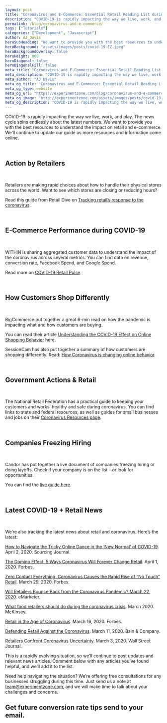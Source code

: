 ```yaml
---
layout: post
title: "Coronavirus and E-Commerce: Essential Retail Reading List during this Historic Time"
description: "COVID-19 is rapidly impacting the way we live, work, and play. We want to provide you with the best resources to understand the impact on retail and e-commerce."
permalink: /blog/coronavirus-and-e-commerce/
tags: ["Tutorials"]
categories: ["Development", "Javascript"]
author: AJ_Davis
heroSubHeading: "We want to provide you with the best resources to understand the impact on retail and e-commerce. We’ll continue to update our guide as more resources and information come online."
heroBackground: "assets/images/posts/covid-19-EZ.jpeg"
heroBackgroundOverlay: false
heroHeight: 800
heroDiagonal: false
heroDiagonalFill: false
meta_title: "Coronavirus and E-Commerce: Essential Retail Reading List during this Historic Time"
meta_description: "COVID-19 is rapidly impacting the way we live, work, and play. The news cycle spins endlessly about the latest numbers. We want to provide you with the best resources to understand the impact on retail and e-commerce. We’ll continue to update our guide as more resources and information come online."
meta_author: "AJ Davis"
meta_og_title: "Coronavirus and E-Commerce: Essential Retail Reading List during this Historic Time"
meta_og_type: website
meta_og_url: "https://experimentzone.com/blog/coronavirus-and-e-commerce/"
meta_og_image: "http://experimentzone.com/assets/images/posts/covid-19-EZ.jpeg"
meta_og_description: "COVID-19 is rapidly impacting the way we live, work, and play. The news cycle spins endlessly about the latest numbers. We want to provide you with the best resources to understand the impact on retail and e-commerce. We’ll continue to update our guide as more resources and information come online."
---
```


COVID-19 is rapidly impacting the way we live, work, and play. The news cycle spins endlessly about the latest numbers. We want to provide you with the best resources to understand the impact on retail and e-commerce. We’ll continue to update our guide as more resources and information come online.

&nbsp;

## Action by Retailers

&nbsp;

Retailers are making rapid choices about how to handle their physical stores across the world. Want to see which stores are closing or reducing hours?

Read this guide from Retail Dive on [Tracking retail’s response to the coronavirus](https://www.retaildive.com/news/tracking-retails-response-to-the-coronavirus/574216/).

&nbsp;

## E-Commerce Performance during COVID-19

&nbsp;

WITHIN is sharing aggregated customer data to understand the impact of the coronavirus across several metrics. You can find data on revenue, conversion rate, Facebook Spend, and Google Spend.

Read more on [COVID-19 Retail Pulse](https://go.within.co/retail-pulse/).

&nbsp;

## How Customers Shop Differently

&nbsp;

BigCommerce put together a great 6-min read on how the pandemic is impacting what and how customers are buying.

You can read their article [Understanding the COVID-19 Effect on Online Shopping Behavior](https://www.bigcommerce.com/blog/covid-19-ecommerce/#changes-in-revenue-across-ecommerce) here.

SessionCam has also put together a summary of how customers are shopping differently. Read: [How Coronavirus is changing online behavior](https://sessioncam.com/how-coronavirus-is-changing-online-behaviour/).

&nbsp;

## Government Actions & Retail

&nbsp;

The National Retail Federation has a practical guide to keeping your customers and works’ healthy and safe during coronavirus. You can find links to state and federal resources, as well as guides for small businesses and jobs on their [Coronavirus Resources page](https://nrf.com/resources/retail-safety-and-security-tools/coronavirus-resources-retailers).

&nbsp;

## Companies Freezing Hiring

&nbsp;

Candor has put together a live document of companies freezing hiring or doing layoffs. Check if your company is on the list – or look for opportunities.

You can find the [live guide here](https://candor.co/hiring-freezes/).

&nbsp;

## Latest COVID-19 + Retail News

&nbsp;

We’re also tracking the latest news about retail and coronavirus. Here’s the latest:

[How to Navigate the Tricky Online Dance in the ‘New Normal’ of COVID-19](https://sourcingjournal.com/topics/lifestyle-monitor/cotton-incorporated-online-shopping-coronavirus-millennials-bopis-edited-instagram-203514/). April 2, 2020. Sourcing Journal.

[The Domino Effect: 5 Ways Coronavirus Will Forever Change Retail](https://www.forbes.com/sites/christopherwalton/2020/04/01/the-domino-effect-5-ways-coronavirus-will-forever-change-retail/#49f4e87866be). April 1, 2020. Forbes.

[Zero Contact Everything: Coronavirus Causes the Rapid Rise of “No Touch” Retail](https://www.forbes.com/sites/jonbird1/2020/03/29/zero-contact-everything-coronavirus-causes-the-rapid-rise-of-no-touch-retail/#4145250838cf). March 29, 2020. Forbes.

[Will Retailers Bounce Back from the Coronavirus Pandemic? March 22, 2020](https://www.emarketer.com/content/will-retailers-bounce-back-from-the-coronavirus-pandemic). eMarketer.

[What food retailers should do during the coronavirus crisis](https://www.mckinsey.com/industries/retail/our-insights/what-food-retailers-should-do-during-the-coronavirus-crisis). March 2020. McKinsey.

[Retail in the Age of Coronavirus](https://www.forbes.com/sites/neilstern/2020/03/16/retail-in-the-age-of-coronavirus/#4e7646b2490c). March 16, 2020. Forbes.

[Defending Retail Against the Coronavirus](https://www.bain.com/insights/defending-retail-against-the-coronavirus/). March 11, 2020. Bain & Company.

[Retailers Confront Coronavirus Uncertainty](https://www.wsj.com/articles/retailers-confront-coronavirus-uncertainty-11583235300). March 3, 2020. Wall Street Journal.

This is a rapidly evolving situation, so we’ll continue to post updates and relevant news articles. Comment below with any articles you’ve found helpful, and we’ll add it to the list.

Need help navigating the situation? We’re offering free consultations for any businesses struggling during this time. Just send us a note at [team@experimentzone.com](mailto:team@experimentzone.com), and we will make time to talk about your challenges and concerns.

<div class="strip-grey pt-5 pb-5 mt-5 team-summary">
  <div class="container justify-content-center">
    <!-- <div class="row"> -->
    <div class="col-12">
      <h2 class="mb-n2 text-center">
        Get future conversion rate tips send to your email.
      </h2>
      <div class="_form_11"></div>
      <script
        src="https://experimentzone.activehosted.com/f/embed.php?id=11"
        type="text/javascript"
        charset="utf-8"
      ></script>
    </div>
  </div>
  <!-- </div> -->
</div>
<!-- {% include page-teardown-cta.html
heading=site.params.page_teardown_cta.heading
subheading=site.params.page_teardown_cta.subheading
%} -->
